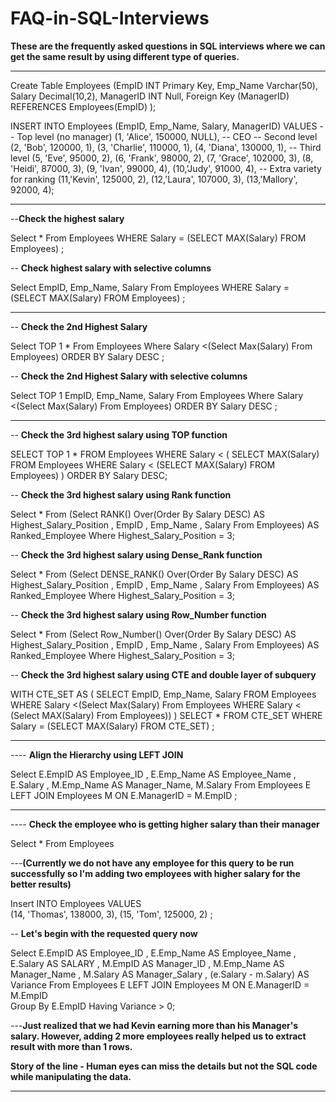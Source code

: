 # FAQ-in-SQL-Interviews
**These are the frequently asked questions in SQL interviews where we can get the same result by using different type of queries.**

---

Create Table Employees
(EmpID INT Primary Key, 
Emp_Name Varchar(50), 
Salary Decimal(10,2), 
ManagerID INT Null, 
Foreign Key (ManagerID) REFERENCES Employees(EmpID)
);

INSERT INTO Employees (EmpID, Emp_Name, Salary, ManagerID) VALUES
-- Top level (no manager)
(1, 'Alice',   150000, NULL),       -- CEO
-- Second level
(2, 'Bob',     120000, 1),
(3, 'Charlie', 110000, 1),
(4, 'Diana',   130000, 1),
-- Third level
(5, 'Eve',      95000,  2),
(6, 'Frank',    98000,  2),
(7, 'Grace',   102000,  3),
(8, 'Heidi',    87000,  3),
(9, 'Ivan',     99000,  4),
(10,'Judy',     91000,  4),
-- Extra variety for ranking
(11,'Kevin',   125000, 2),
(12,'Laura',   107000, 3),
(13,'Mallory',  92000, 4);


---

--**Check the highest salary** 

Select *
From Employees
WHERE Salary = (SELECT MAX(Salary) FROM Employees)
;


-- **Check highest salary with selective columns**

Select EmpID, Emp_Name, Salary
From Employees
WHERE Salary = (SELECT MAX(Salary) FROM Employees)
;

---

-- **Check the 2nd Highest Salary**

Select TOP 1 *
From Employees
Where Salary <(Select Max(Salary) From Employees)
ORDER BY Salary DESC
;


-- **Check the 2nd Highest Salary with selective columns**

Select TOP 1 EmpID, Emp_Name, Salary
From Employees
Where Salary <(Select Max(Salary) From Employees)
ORDER BY Salary DESC
;

---

-- **Check the 3rd highest salary using TOP function**

SELECT TOP 1 *
FROM Employees
WHERE Salary < (
    SELECT MAX(Salary)
    FROM Employees
    WHERE Salary < (SELECT MAX(Salary) FROM Employees)
)
ORDER BY Salary DESC;



-- **Check the 3rd highest salary using Rank function**

Select *
From (Select RANK() Over(Order By Salary DESC) AS Highest_Salary_Position , 
			EmpID , Emp_Name , Salary From Employees) AS Ranked_Employee
Where Highest_Salary_Position  = 3;




-- **Check the 3rd highest salary using Dense_Rank function**

Select *
From (Select DENSE_RANK() Over(Order By Salary DESC) AS Highest_Salary_Position , 
			EmpID , Emp_Name , Salary From Employees) AS Ranked_Employee
Where Highest_Salary_Position  = 3;



-- **Check the 3rd highest salary using Row_Number function**

Select *
From (Select Row_Number() Over(Order By Salary DESC) AS Highest_Salary_Position , 
			EmpID , Emp_Name , Salary From Employees) AS Ranked_Employee
Where Highest_Salary_Position  = 3;



-- **Check the 3rd highest salary using CTE and double layer of subquery**

WITH CTE_SET AS (
				SELECT EmpID, Emp_Name, Salary
				FROM Employees
				WHERE Salary <(Select Max(Salary)
								From Employees
								WHERE Salary < (Select MAX(Salary) From Employees))
				)
SELECT *
FROM CTE_SET 
WHERE Salary = (SELECT MAX(Salary) FROM CTE_SET)
;

---

---- **Align the Hierarchy using LEFT JOIN**

Select E.EmpID AS Employee_ID , E.Emp_Name AS Employee_Name , E.Salary , M.Emp_Name AS Manager_Name, M.Salary 
From Employees E LEFT JOIN Employees M
ON E.ManagerID = M.EmpID
;

---

---- **Check the employee who is getting higher salary than their manager**

Select *
From Employees

---**(Currently we do not have any employee for this query to be run successfully so I'm adding two employees with higher salary for the better results)**


Insert INTO Employees VALUES	
(14, 'Thomas', 138000, 3),
(15, 'Tom', 125000, 2)
;

-- **Let's begin with the requested query now**

Select E.EmpID AS Employee_ID , E.Emp_Name AS Employee_Name , E.Salary AS SALARY , 
		M.EmpID AS Manager_ID , M.Emp_Name AS Manager_Name , M.Salary AS Manager_Salary ,
		(e.Salary - m.Salary) AS Variance
From Employees E LEFT JOIN Employees M
	ON E.ManagerID = M.EmpID  
Group By E.EmpID 
Having Variance > 0;

---**Just realized that we had Kevin earning more than his Manager's salary. However, adding 2 more employees really helped us to extract result with more than 1 rows.** 

**Story of the line - Human eyes can miss the details but not the SQL code while manipulating the data.**

---

